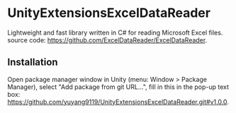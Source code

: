 # UnityExtensionsExcelDataReader
Lightweight and fast library written in C# for reading Microsoft Excel files. source code: https://github.com/ExcelDataReader/ExcelDataReader.

## Installation
Open package manager window in Unity (menu: Window > Package Manager), select "Add package from git URL...", fill in this in the pop-up text box: https://github.com/yuyang9119/UnityExtensionsExcelDataReader.git#v1.0.0.
